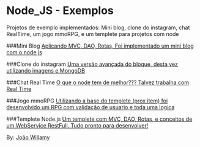 # Node_JS - Exemplos
Projetos de exemplo implementados: 
  Mini blog, clone do instagram, chat RealTime, um jogo mmoRPG, e um templete para projetos com node

###Mini Blog
[Aplicando MVC, DAO, Rotas, Foi implementado um mini blog com o node js](https://github.com/joaowillamy/Node_JS/tree/master/Node_blog_exemplo)

###Clone do instagram
[Uma versão avançada do bloque, desta vez utilizando imagens e MongoDB](https://github.com/joaowillamy/Node_JS/tree/master/Node_instagram_clone)

###Chat Real Time
[O que o node tem de melhor??? Talvez trabalha com Real Time](https://github.com/joaowillamy/Node_JS/tree/master/Node_multiroom_chat_realTime)

###Jogo mmoRPG
[Utilizando a base do templete (prox item) foi desenvolvido um RPG com validação de usuario e toda uma logica](https://github.com/joaowillamy/Node_JS/tree/master/Node_mmorpg_got)

###Templete Node.js
[Um templete com MVC, DAO, Rotas, e conceitos de um WebService RestFull. Tudo pronto para desenvolver!](https://github.com/joaowillamy/Node_JS/tree/master/app_nodejs_padrao)


By: [João Willamy](https://www.linkedin.com/in/joao-willamy-8aa9058a) 	
	
